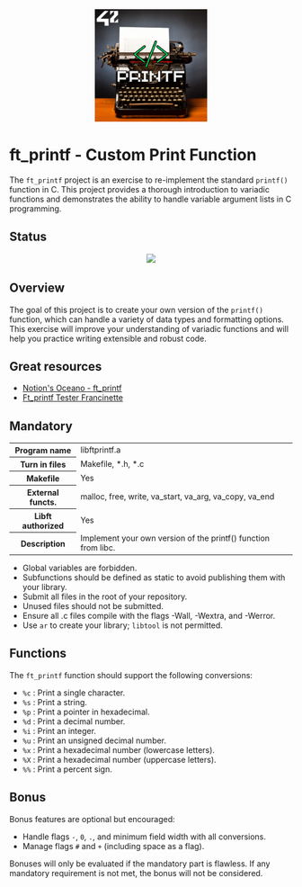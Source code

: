 <div align="center">
  <img height="200" src="https://raw.githubusercontent.com/Benjamin-poisson/My_image_bank/refs/heads/main/printf.png"  />
</div>

# ft_printf - Custom Print Function

The `ft_printf` project is an exercise to re-implement the standard `printf()` function in C. This project provides a thorough introduction to variadic functions and demonstrates the ability to handle variable argument lists in C programming.

## Status
<div align="center">
  <img height="200" src="https://raw.githubusercontent.com/Benjamin-poisson/My_image_bank/refs/heads/main/printf_success.png"  />
</div>


## Overview

The goal of this project is to create your own version of the `printf()` function, which can handle a variety of data types and formatting options. This exercise will improve your understanding of variadic functions and will help you practice writing extensible and robust code.

## Great resources

- [Notion's Oceano - ft_printf](https://suspectedoceano.notion.site/printf-06cba643d653410bb03417532ca71c25)
- [Ft_printf Tester Francinette](https://github.com/xicodomingues/francinette)

## Mandatory

<table>
  <tr>
    <th>Program name</th>
    <td>libftprintf.a</td>
  </tr>
  <tr>
    <th>Turn in files</th>
    <td>Makefile, *.h, *.c</td>
  </tr>
  <tr>
    <th>Makefile</th>
    <td>Yes</td>
  </tr>
  <tr>
    <th>External functs.</th>
    <td>malloc, free, write, va_start, va_arg, va_copy, va_end</td>
  </tr>
  <tr>
    <th>Libft authorized</th>
    <td>Yes</td>
  </tr>
  <tr>
    <th>Description</th>
    <td>Implement your own version of the printf() function from libc.</td>
  </tr>
</table>

- Global variables are forbidden.
- Subfunctions should be defined as static to avoid publishing them with your library.
- Submit all files in the root of your repository.
- Unused files should not be submitted.
- Ensure all .c files compile with the flags -Wall, -Wextra, and -Werror.
- Use `ar` to create your library; `libtool` is not permitted.

## Functions

The `ft_printf` function should support the following conversions:
- `%c` : Print a single character.
- `%s` : Print a string.
- `%p` : Print a pointer in hexadecimal.
- `%d` : Print a decimal number.
- `%i` : Print an integer.
- `%u` : Print an unsigned decimal number.
- `%x` : Print a hexadecimal number (lowercase letters).
- `%X` : Print a hexadecimal number (uppercase letters).
- `%%` : Print a percent sign.

## Bonus

Bonus features are optional but encouraged:
- Handle flags `-`, `0`, `.`, and minimum field width with all conversions.
- Manage flags `#` and `+` (including space as a flag).

Bonuses will only be evaluated if the mandatory part is flawless. If any mandatory requirement is not met, the bonus will not be considered.
